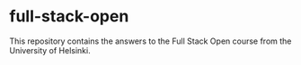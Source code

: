 # full-stack-open
This repository contains the answers to the Full Stack Open course from the University of Helsinki.
